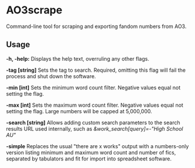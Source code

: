 # AO3scrape

Command-line tool for scraping and exporting fandom numbers from AO3.

## Usage

**-h, -help:**
Displays the help text, overruling any other flags.

**-tag [string]**
Sets the tag to search. Required, omitting this flag will fail the process and shut down the software.

**-min [int]**
Sets the minimum word count filter. Negative values equal not setting the flag.

**-max [int]**
Sets the maximum word count filter. Negative values equal not setting the flag. Large numbers will be capped at 5,000,000.

**-search [string]**
Allows adding custom search parameters to the search results URL used internally, such as *&work_search[query]=-"High School AU"*

**-simple**
Replaces the usual "there are x works" output with a numbers-only version listing minimum and maximum word count and number of fics, separated by tabulators and fit for import into spreadsheet software.
